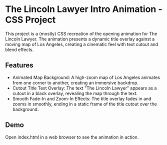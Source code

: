 # The Lincoln Lawyer Intro Animation - CSS Project
This project is a (mostly) CSS recreation of the opening animation for The Lincoln Lawyer. 
The animation presents a dynamic title overlay against a moving map of Los Angeles, creating a cinematic feel with text cutout and blend effects. 

## Features
- Animated Map Background: A high-zoom map of Los Angeles animates from one corner to another, creating an immersive backdrop.
- Cutout Title Text Overlay: The text "The Lincoln Lawyer" appears as a cutout in a black overlay, revealing the map through the text.
- Smooth Fade-In and Zoom-In Effects: The title overlay fades in and zooms in smoothly, ending in a static frame of the title cutout over the background.


## Demo
Open index.html in a web browser to see the animation in action.
